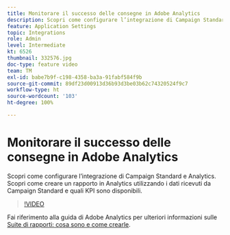 ```yaml
---
title: Monitorare il successo delle consegne in Adobe Analytics
description: Scopri come configurare l’integrazione di Campaign Standard e Analytics. Scopri come creare un rapporto in Analytics utilizzando i dati ricevuti da Campaign Standard e quali KPI sono disponibili.
feature: Application Settings
topic: Integrations
role: Admin
level: Intermediate
kt: 6526
thumbnail: 332576.jpg
doc-type: feature video
team: TM
exl-id: babe7b9f-c198-4358-ba3a-91fabf584f9b
source-git-commit: 89df23d00913d36b93d3be03b62c74320524f9c7
workflow-type: ht
source-wordcount: '103'
ht-degree: 100%

---
```


# Monitorare il successo delle consegne in Adobe Analytics

Scopri come configurare l’integrazione di Campaign Standard e Analytics. Scopri come creare un rapporto in Analytics utilizzando i dati ricevuti da Campaign Standard e quali KPI sono disponibili.

>[!VIDEO](https://video.tv.adobe.com/v/332576/?quality=12&learn=on)

Fai riferimento alla guida di Adobe Analytics per ulteriori informazioni sulle [Suite di rapporti: cosa sono e come crearle](https://experienceleague.adobe.com/docs/analytics-learn/tutorials/intro-to-analytics/analytics-basics/understanding-and-creating-report-suites.html?lang=it#intro-to-analytics).
